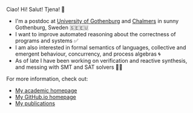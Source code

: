 Ciao! Hi! Salut! Tjena! 👋

- I'm a postdoc at [University of Gothenburg](https://www.gu.se/en) and [Chalmers](https://www.chalmers.se/en/Pages/default.aspx) in sunny Gothenburg, Sweden 🇸🇪🇪🇺
- I want to improve automated reasoning about the correctness of programs and systems ✅
- I am also interested in formal semantics of languages, collective and emergent behaviour, concurrency, and process algebras 🌀
- As of late I have been working on verification and reactive synthesis, and messing with SMT and SAT solvers 👨‍💻

For more information, check out:

* [My academic homepage](https://www.cse.chalmers.se/~lucad/)
* [My GitHub.io homepage](https://lou1306.github.io/)
* [My publications](https://dblp.uni-trier.de/pid/215/9758.html)

<!---
lou1306/lou1306 is a ✨ special ✨ repository because its `README.md` (this file) appears on your GitHub profile.
You can click the Preview link to take a look at your changes.
--->
